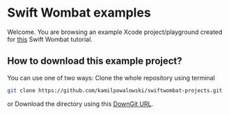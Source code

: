 # Swift Wombat examples

Welcome. You are browsing an example Xcode project/playground created for [this](https://blog.kamil.id/swiftwombat/how-to-display-uikit-view-in-swiftui-using-uiviewrepresentable/) Swift Wombat tutorial.

## How to download this example project?

You can use one of two ways:
Clone the whole repository using terminal

```bash
git clone https://github.com/kamilpowalowski/swiftwombat-projects.git
```

or
Download the directory using this [DownGit URL](https://downgit.github.io/#/home?url=https://github.com/kamilpowalowski/swiftwombat-projects/tree/main/UIViewRepresentable).
